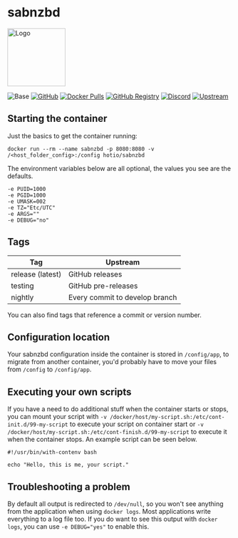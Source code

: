 # sabnzbd

<img src="https://raw.githubusercontent.com/hotio/docker-sabnzbd/master/img/sabnzbd.png" alt="Logo" height="130" width="130">

![Base](https://img.shields.io/badge/base-alpine-blue)
[![GitHub](https://img.shields.io/badge/source-github-lightgrey)](https://github.com/hotio/docker-sabnzbd)
[![Docker Pulls](https://img.shields.io/docker/pulls/hotio/sabnzbd)](https://hub.docker.com/r/hotio/sabnzbd)
[![GitHub Registry](https://img.shields.io/badge/registry-ghcr.io-blue)](https://github.com/users/hotio/packages/container/sabnzbd/versions)
[![Discord](https://img.shields.io/discord/610068305893523457?color=738ad6&label=discord&logo=discord&logoColor=white)](https://discord.gg/3SnkuKp)
[![Upstream](https://img.shields.io/badge/upstream-project-yellow)](https://github.com/sabnzbd/sabnzbd)

## Starting the container

Just the basics to get the container running:

```shell
docker run --rm --name sabnzbd -p 8080:8080 -v /<host_folder_config>:/config hotio/sabnzbd
```

The environment variables below are all optional, the values you see are the defaults.

```shell
-e PUID=1000
-e PGID=1000
-e UMASK=002
-e TZ="Etc/UTC"
-e ARGS=""
-e DEBUG="no"
```

## Tags

| Tag              | Upstream                       |
| -----------------|--------------------------------|
| release (latest) | GitHub releases                |
| testing          | GitHub pre-releases            |
| nightly          | Every commit to develop branch |

You can also find tags that reference a commit or version number.

## Configuration location

Your sabnzbd configuration inside the container is stored in `/config/app`, to migrate from another container, you'd probably have to move your files from `/config` to `/config/app`.

## Executing your own scripts

If you have a need to do additional stuff when the container starts or stops, you can mount your script with `-v /docker/host/my-script.sh:/etc/cont-init.d/99-my-script` to execute your script on container start or `-v /docker/host/my-script.sh:/etc/cont-finish.d/99-my-script` to execute it when the container stops. An example script can be seen below.

```shell
#!/usr/bin/with-contenv bash

echo "Hello, this is me, your script."
```

## Troubleshooting a problem

By default all output is redirected to `/dev/null`, so you won't see anything from the application when using `docker logs`. Most applications write everything to a log file too. If you do want to see this output with `docker logs`, you can use `-e DEBUG="yes"` to enable this.
